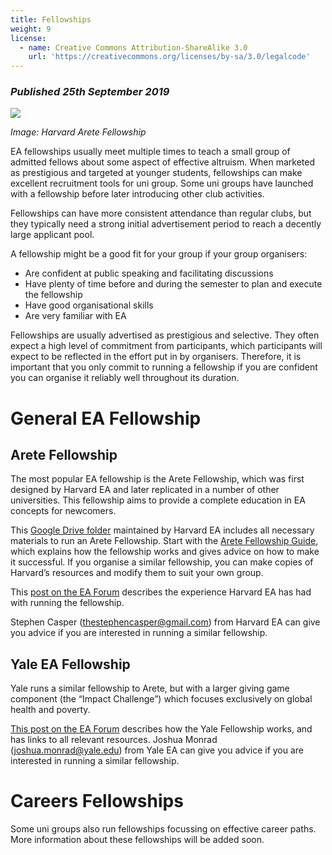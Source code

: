 ```yaml
---
title: Fellowships
weight: 9
license:
  - name: Creative Commons Attribution-ShareAlike 3.0
    url: 'https://creativecommons.org/licenses/by-sa/3.0/legalcode'
---
```

### _Published 25th September 2019_

<p class="large_image_wrapper">
<img src="/img/arete.png" />
</p>

_Image: Harvard Arete Fellowship_

EA fellowships usually meet multiple times to teach a small group of admitted fellows about some aspect of effective altruism. When marketed as prestigious and targeted at younger students, fellowships can make excellent recruitment tools for uni group. Some uni groups have launched with a fellowship before later introducing other club activities.

Fellowships can have more consistent attendance than regular clubs, but they typically need a strong initial advertisement period to reach a decently large applicant pool. 

A fellowship might be a good fit for your group if your group organisers:

* Are confident at public speaking and facilitating discussions
* Have plenty of time before and during the semester to plan and execute the fellowship
* Have good organisational skills
* Are very familiar with EA

Fellowships are usually advertised as prestigious and selective. They often expect a high level of commitment from participants, which participants will expect to be reflected in the effort put in by organisers. Therefore, it is important that you only commit to running a fellowship if you are confident you can organise it reliably well throughout its duration.

# General EA Fellowship 

## Arete Fellowship

The most popular EA fellowship is the Arete Fellowship, which was first designed by Harvard EA and later replicated in a number of other universities. This fellowship aims to provide a complete education in EA concepts for newcomers.

This <a target="_blank" href="https://drive.google.com/drive/folders/1BSwUdewEI_IIkx2jtHECbN4wkI4P8Afw">Google Drive folder</a> maintained by Harvard EA includes all necessary materials to run an Arete Fellowship. Start with the <a target="_blank" href="https://drive.google.com/open?id=1vovG4UymDb7-ToyzswsNyoPS4Y9ahZoo_6Ci1505lAE">Arete Fellowship Guide</a>, which explains how the fellowship works and gives advice on how to make it successful. If you organise a similar fellowship, you can make copies of Harvard’s resources and modify them to suit your own group.

This <a target="_blank" href="https://forum.effectivealtruism.org/posts/4GkAtcMohxK2m2bXH/the-arete-fellowship">post on the EA Forum</a> describes the experience Harvard EA has had with running the fellowship.


Stephen Casper (<a target="_blank" href="mailto:thestephencasper@gmail.com">thestephencasper@gmail.com</a>) from Harvard EA can give you advice if you are interested in running a similar fellowship. 

## Yale EA Fellowship

Yale runs a similar fellowship to Arete, but with a larger giving game component (the “Impact Challenge”) which focuses exclusively on global health and poverty. 


<a target="_blank" href="https://forum.effectivealtruism.org/posts/suGcEobbHZZ4Gspeh/a-guide-to-effective-altruism-fellowships">This post on the EA Forum</a> describes how the Yale Fellowship works, and has links to all relevant  resources. Joshua Monrad (<a target="_blank" href="mailto:joshua.monrad@yale.edu">joshua.monrad@yale.edu</a>) from Yale EA can give you advice if you are interested in running a similar fellowship.

# Careers Fellowships

Some uni groups also run fellowships focussing on effective career paths. More information about these fellowships will be added soon. 
